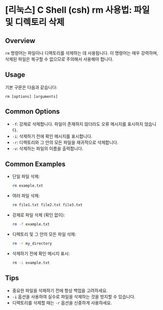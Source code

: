 # [리눅스] C Shell (csh) rm 사용법: 파일 및 디렉토리 삭제

## Overview
`rm` 명령어는 파일이나 디렉토리를 삭제하는 데 사용됩니다. 이 명령어는 매우 강력하며, 삭제된 파일은 복구할 수 없으므로 주의해서 사용해야 합니다.

## Usage
기본 구문은 다음과 같습니다:

```
rm [options] [arguments]
```

## Common Options
- `-f`: 강제로 삭제합니다. 파일이 존재하지 않더라도 오류 메시지를 표시하지 않습니다.
- `-i`: 삭제하기 전에 확인 메시지를 표시합니다.
- `-r`: 디렉토리와 그 안의 모든 파일을 재귀적으로 삭제합니다.
- `-v`: 삭제하는 파일의 이름을 출력합니다.

## Common Examples
- 단일 파일 삭제:
  ```bash
  rm example.txt
  ```

- 여러 파일 삭제:
  ```bash
  rm file1.txt file2.txt file3.txt
  ```

- 강제로 파일 삭제 (확인 없이):
  ```bash
  rm -f example.txt
  ```

- 디렉토리 및 그 안의 모든 파일 삭제:
  ```bash
  rm -r my_directory
  ```

- 삭제하기 전에 확인 메시지 표시:
  ```bash
  rm -i example.txt
  ```

## Tips
- 중요한 파일을 삭제하기 전에 항상 백업을 고려하세요.
- `-i` 옵션을 사용하여 실수로 파일을 삭제하는 것을 방지할 수 있습니다.
- 디렉토리를 삭제할 때는 `-r` 옵션을 신중하게 사용하세요.